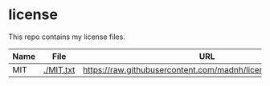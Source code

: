 # license

This repo contains my license files.

| Name | File                   | URL                                                            |
| ---- | ---------------------- | -------------------------------------------------------------- |
| MIT  | [./MIT.txt](./MIT.txt) | https://raw.githubusercontent.com/madnh/license/master/MIT.txt |
